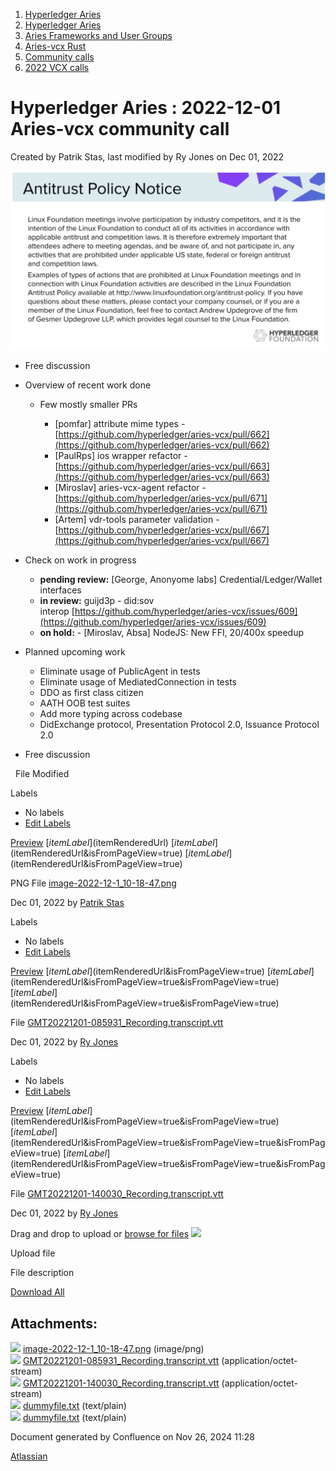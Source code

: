 1. [Hyperledger Aries](index.html)
2. [Hyperledger Aries](Hyperledger-Aries_18481154.html)
3. [Aries Frameworks and User Groups](Aries-Frameworks-and-User-Groups_18481290.html)
4. [Aries-vcx Rust](Aries-vcx-Rust_18499431.html)
5. [Community calls](Community-calls_18499459.html)
6. [2022 VCX calls](2022-VCX-calls_18516878.html)

# Hyperledger Aries : 2022-12-01 Aries-vcx community call

Created by Patrik Stas, last modified by Ry Jones on Dec 01, 2022

![](attachments/18500261/18517098.png?height=250)

- Free discussion
- Overview of recent work done
  
  - Few mostly smaller PRs
    
    - \[pomfar] attribute mime types - [https://github.com/hyperledger/aries-vcx/pull/662](https://github.com/hyperledger/aries-vcx/pull/662)
    - \[PaulRps] ios wrapper refactor - [https://github.com/hyperledger/aries-vcx/pull/663](https://github.com/hyperledger/aries-vcx/pull/663)
    - \[Miroslav] aries-vcx-agent refactor - [https://github.com/hyperledger/aries-vcx/pull/671](https://github.com/hyperledger/aries-vcx/pull/671)
    - \[Artem] vdr-tools parameter validation - [https://github.com/hyperledger/aries-vcx/pull/667](https://github.com/hyperledger/aries-vcx/pull/667)
- Check on work in progress
  
  - **pending review:** \[George, Anonyome labs] Credential/Ledger/Wallet interfaces
  - **in review:** guijd3p - did:sov interop [https://github.com/hyperledger/aries-vcx/issues/609](https://github.com/hyperledger/aries-vcx/issues/609)
  - **on hold:** - \[Miroslav, Absa] NodeJS: New FFI, 20/400x speedup
- Planned upcoming work
  
  - Eliminate usage of PublicAgent in tests
  - Eliminate usage of MediatedConnection in tests
  - DDO as first class citizen
  - AATH OOB test suites
  - Add more typing across codebase
  - DidExchange protocol, Presentation Protocol 2.0, Issuance Protocol 2.0
- Free discussion

  File Modified

Labels

- No labels
- [Edit Labels](# "Edit Labels")

[Preview]() [$itemLabel]($itemRenderedUrl) [$itemLabel]($itemRenderedUrl&isFromPageView=true) [$itemLabel]($itemRenderedUrl&isFromPageView=true)

PNG File [image-2022-12-1\_10-18-47.png](attachments/18500261/18517098.png "Download")

Dec 01, 2022 by [Patrik Stas](/wiki/people/557058:fb121afb-e6f9-4acf-beb7-91d5f2d988b7)

Labels

- No labels
- [Edit Labels](# "Edit Labels")

[Preview]() [$itemLabel]($itemRenderedUrl&isFromPageView=true) [$itemLabel]($itemRenderedUrl&isFromPageView=true&isFromPageView=true) [$itemLabel]($itemRenderedUrl&isFromPageView=true&isFromPageView=true)

File [GMT20221201-085931\_Recording.transcript.vtt](attachments/18500261/18517106.vtt "Download")

Dec 01, 2022 by [Ry Jones](/wiki/people/557058:078cecfc-fb17-4d9a-8759-b5b74efa6850)

Labels

- No labels
- [Edit Labels](# "Edit Labels")

[Preview]() [$itemLabel]($itemRenderedUrl&isFromPageView=true&isFromPageView=true) [$itemLabel]($itemRenderedUrl&isFromPageView=true&isFromPageView=true&isFromPageView=true) [$itemLabel]($itemRenderedUrl&isFromPageView=true&isFromPageView=true&isFromPageView=true)

File [GMT20221201-140030\_Recording.transcript.vtt](attachments/18500261/18517107.vtt "Download")

Dec 01, 2022 by [Ry Jones](/wiki/people/557058:078cecfc-fb17-4d9a-8759-b5b74efa6850)

Drag and drop to upload or [browse for files]() ![](images/icons/wait.gif)

Upload file

File description

[Download All](/wiki/download/all_attachments?pageId=18500261 "Download all the latest versions of attachments on this page as single zip file.")

## Attachments:

![](images/icons/bullet_blue.gif) [image-2022-12-1\_10-18-47.png](attachments/18500261/18517098.png) (image/png)  
![](images/icons/bullet_blue.gif) [GMT20221201-085931\_Recording.transcript.vtt](attachments/18500261/18517106.vtt) (application/octet-stream)  
![](images/icons/bullet_blue.gif) [GMT20221201-140030\_Recording.transcript.vtt](attachments/18500261/18517107.vtt) (application/octet-stream)  
![](images/icons/bullet_blue.gif) [dummyfile.txt](attachments/18500261/18517104.txt) (text/plain)  
![](images/icons/bullet_blue.gif) [dummyfile.txt](attachments/18500261/18517105.txt) (text/plain)

Document generated by Confluence on Nov 26, 2024 11:28

[Atlassian](http://www.atlassian.com/)
